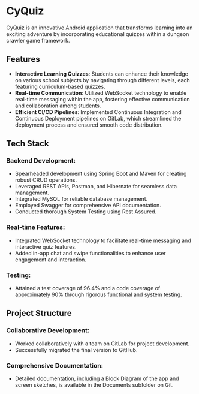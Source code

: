 # CyQuiz

CyQuiz is an innovative Android application that transforms learning into an exciting adventure by incorporating educational quizzes within a dungeon crawler game framework.

## Features

- **Interactive Learning Quizzes**: Students can enhance their knowledge on various school subjects by navigating through different levels, each featuring curriculum-based quizzes.
- **Real-time Communication**: Utilized WebSocket technology to enable real-time messaging within the app, fostering effective communication and collaboration among students.
- **Efficient CI/CD Pipelines**: Implemented Continuous Integration and Continuous Deployment pipelines on GitLab, which streamlined the deployment process and ensured smooth code distribution.

## Tech Stack

### Backend Development:
- Spearheaded development using Spring Boot and Maven for creating robust CRUD operations.
- Leveraged REST APIs, Postman, and Hibernate for seamless data management.
- Integrated MySQL for reliable database management.
- Employed Swagger for comprehensive API documentation.
- Conducted thorough System Testing using Rest Assured.

### Real-time Features:
- Integrated WebSocket technology to facilitate real-time messaging and interactive quiz features.
- Added in-app chat and swipe functionalities to enhance user engagement and interaction.

### Testing:
- Attained a test coverage of 96.4% and a code coverage of approximately 90% through rigorous functional and system testing.

## Project Structure

### Collaborative Development:
- Worked collaboratively with a team on GitLab for project development.
- Successfully migrated the final version to GitHub.

### Comprehensive Documentation:
- Detailed documentation, including a Block Diagram of the app and screen sketches, is available in the Documents subfolder on Git.

